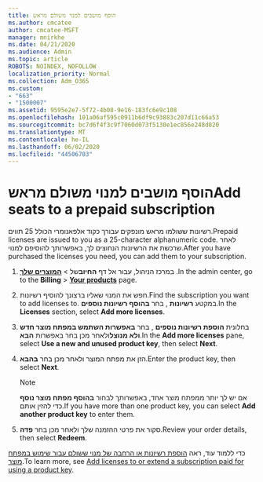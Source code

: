 ```yaml
---
title: הוסף מושבים למנוי משולם מראש
ms.author: cmcatee
author: cmcatee-MSFT
manager: mnirkhe
ms.date: 04/21/2020
ms.audience: Admin
ms.topic: article
ROBOTS: NOINDEX, NOFOLLOW
localization_priority: Normal
ms.collection: Adm_O365
ms.custom:
- "663"
- "1500007"
ms.assetid: 9595e2e7-5f72-4b08-9e16-183fc6e9c108
ms.openlocfilehash: 101a06af595c0911b6df9c93883c207d11c66a53
ms.sourcegitcommit: bc7d6f4f3c9f7060d073f5130e1ec856e248d020
ms.translationtype: MT
ms.contentlocale: he-IL
ms.lasthandoff: 06/02/2020
ms.locfileid: "44506703"
---
```

# <a name="add-seats-to-a-prepaid-subscription"></a><span data-ttu-id="2be06-102">הוסף מושבים למנוי משולם מראש</span><span class="sxs-lookup"><span data-stu-id="2be06-102">Add seats to a prepaid subscription</span></span>

<span data-ttu-id="2be06-103">רשיונות ששולמו מראש מונפקים עבורך כקוד אלפאנומרי הכולל 25 תווים.</span><span class="sxs-lookup"><span data-stu-id="2be06-103">Prepaid licenses are issued to you as a 25-character alphanumeric code.</span></span> <span data-ttu-id="2be06-104">לאחר שרכשת את הרשיונות הנחוצים לך, באפשרותך להוסיפם למנוי.</span><span class="sxs-lookup"><span data-stu-id="2be06-104">After you have purchased the licenses you need, you can add them to your subscription.</span></span> 

1. <span data-ttu-id="2be06-105">במרכז הניהול, עבור אל דף **החיוב**של  >  [**המוצרים שלך**](https://go.microsoft.com/fwlink/p/?linkid=842054) .</span><span class="sxs-lookup"><span data-stu-id="2be06-105">In the admin center, go to the **Billing** > **[Your products](https://go.microsoft.com/fwlink/p/?linkid=842054)** page.</span></span>

2. <span data-ttu-id="2be06-106">חפש את המנוי שאליו ברצונך להוסיף רשיונות.</span><span class="sxs-lookup"><span data-stu-id="2be06-106">Find the subscription you want to add licenses to.</span></span> <span data-ttu-id="2be06-107">במקטע **רשיונות** , בחר **בהוסף רשיונות נוספים**.</span><span class="sxs-lookup"><span data-stu-id="2be06-107">In the **Licenses** section, select **Add more licenses**.</span></span>

3. <span data-ttu-id="2be06-108">בחלונית **הוספת רשיונות נוספים** , בחר **באפשרות השתמש במפתח מוצר חדש ולא מנוצל**ולאחר מכן בחר באפשרות **הבא**.</span><span class="sxs-lookup"><span data-stu-id="2be06-108">In the **Add more licenses** pane, select **Use a new and unused product key**, then select **Next**.</span></span>

4. <span data-ttu-id="2be06-109">הזן את מפתח המוצר ולאחר מכן בחר **בהבא**.</span><span class="sxs-lookup"><span data-stu-id="2be06-109">Enter the product key, then select **Next**.</span></span>

    > [!NOTE]
    > <span data-ttu-id="2be06-110">אם יש לך יותר ממפתח מוצר אחד, באפשרותך לבחור **בהוסף מפתח מוצר נוסף** כדי להזין אותם.</span><span class="sxs-lookup"><span data-stu-id="2be06-110">If you have more than one product key, you can select **Add another product key** to enter them.</span></span>

5. <span data-ttu-id="2be06-111">סקור את פרטי ההזמנה שלך ולאחר מכן בחר **פדה**.</span><span class="sxs-lookup"><span data-stu-id="2be06-111">Review your order details, then select **Redeem**.</span></span>

<span data-ttu-id="2be06-112">כדי ללמוד עוד, ראה [הוספת רשיונות או הרחבה של מנוי ששולם עבור שימוש במפתח מוצר](https://docs.microsoft.com/microsoft-365/commerce/licenses/add-licenses-using-product-key).</span><span class="sxs-lookup"><span data-stu-id="2be06-112">To learn more, see [Add licenses to or extend a subscription paid for using a product key](https://docs.microsoft.com/microsoft-365/commerce/licenses/add-licenses-using-product-key).</span></span>